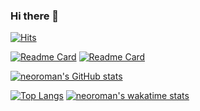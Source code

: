### Hi there 👋

[![Hits](https://hits.seeyoufarm.com/api/count/incr/badge.svg?url=https%3A%2F%2Fgithub.com%2Fneoroman%2Fhit-counter&count_bg=%2379C83D&title_bg=%23555555&icon=&icon_color=%23E7E7E7&title=hits&edge_flat=false)](https://hits.seeyoufarm.com)

[![Readme Card](https://github-readme-stats.vercel.app/api/pin/?username=neoroman&repo=OZChattingUI)](https://github.com/neoroman/OZChattingUI)
[![Readme Card](https://github-readme-stats.vercel.app/api/pin/?username=neoroman&repo=onecalios)](https://github.com/neoroman/onecalios)

[![neoroman's GitHub stats](https://github-readme-stats.vercel.app/api?username=neoroman)](https://github.com/neoroman/github-readme-stats)

[![Top Langs](https://github-readme-stats.vercel.app/api/top-langs/?username=neoroman)](https://github.com/neoroman/github-readme-stats)
[![neoroman's wakatime stats](https://github-readme-stats.vercel.app/api/wakatime?username=neoroman)](https://github.com/neoroman/github-readme-stats)

<!--
**neoroman/neoroman** is a ✨ _special_ ✨ repository because its `README.md` (this file) appears on your GitHub profile.

Here are some ideas to get you started:

- 🔭 I’m currently working on ...
- 🌱 I’m currently learning ...
- 👯 I’m looking to collaborate on ...
- 🤔 I’m looking for help with ...
- 💬 Ask me about ...
- 📫 How to reach me: ...
- 😄 Pronouns: ...
- ⚡ Fun fact: ...
-->
